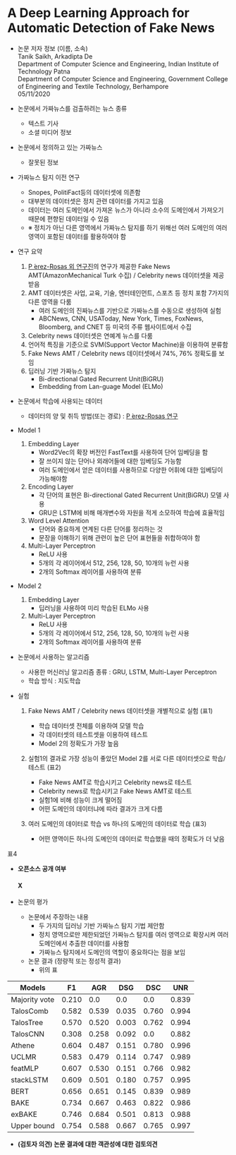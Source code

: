 # A Deep Learning Approach for Automatic Detection of Fake News

* 논문 저자 정보 (이름, 소속)   
Tanik Saikh, Arkadipta De   
Department of Computer Science and Engineering, Indian Institute of Technology Patna   
Department of Computer Science and Engineering, Government College of Engineering and Textile Technology, Berhampore   
05/11/2020    

* 논문에서 가짜뉴스를 검출하려는 뉴스 종류   
  * 텍스트 기사
  * 소셜 미디어 정보
     
* 논문에서 정의하고 있는 가짜뉴스   
  * 잘못된 정보
  
* 가짜뉴스 탐지 이전 연구
  - Snopes, PolitiFact등의 데이터셋에 의존함
  - 대부분의 데이터셋은 정치 관련 데이터를 가지고 있음
  - 데이터는 여러 도메인에서 가져온 뉴스가 아니라 소수의 도메인에서 가져오기 때문에 편향된 데이터일 수 있음
  - ※ 정치가 아닌 다른 영역에서 가짜뉴스 탐지를 하기 위해선 여러 도메인의 여러 영역이 포함된 데이터를 활용하여야 함
  
* 연구 요약
  1. [P ́erez-Rosas 외 연구진](https://www.aclweb.org/anthology/C18-1287/)의 연구가 제공한 Fake News AMT(AmazonMechanical Turk 수집) / Celebrity news 데이터셋을 제공받음
  2. AMT 데이터셋은 사업, 교육, 기술, 엔터테인먼트, 스포츠 등 정치 포함 7가지의 다른 영역을 다룸
      - 여러 도메인의 진짜뉴스를 기반으로 가짜뉴스를 수동으로 생성하여 실험
      - ABCNews, CNN, USAToday, New York, Times, FoxNews, Bloomberg, and CNET 등 미국의 주류 웹사이트에서 수집
  3. Celebrity news 데이터셋은 연예계 뉴스를 다룸
  4. 언어적 특징을 기준으로 SVM(Support Vector Machine)을 이용하여 분류함
  5. Fake News AMT / Celebrity news 데이터셋에서 74%, 76% 정확도를 보임
  6. 딥러닝 기반 가짜뉴스 탐지   
      - Bi-directional Gated Recurrent Unit(BiGRU)   
      - Embedding from Lan-guage Model (ELMo)
  
* 논문에서 학습에 사용되는 데이터
  - 데이터의 양 및 취득 방법(또는 경로) : [P ́erez-Rosas 연구](https://www.aclweb.org/anthology/C18-1287/)

* Model 1
  1. Embedding Layer
      - Word2Vec의 확장 버전인 FastText를 사용하여 단어 임베딩을 함
      - 잘 쓰이지 않는 단어나 외래어들에 대한 임베딩도 가능함
      - 여러 도메인에서 얻은 데이터를 사용하므로 다양한 어휘에 대한 임베딩이 가능해야함
  2. Encoding Layer
      - 각 단어의 표현은 Bi-directional Gated Recurrent Unit(BiGRU) 모델 사용
      - GRU은 LSTM에 비해 매개변수와 자원을 적게 소모하여 학습에 효율적임
  3. Word Level Attention
      - 단어와 중요하게 연계된 다른 단어를 정리하는 것
      - 문장을 이해하기 위해 관련이 높은 단어 표현들을 취합하여야 함
  4. Multi-Layer Perceptron
      - ReLU 사용
      - 5개의 각 레이어에서 512, 256, 128, 50, 10개의 뉴런 사용
      - 2개의 Softmax 레이어를 사용하여 분류

* Model 2
  1. Embedding Layer
      - 딥러닝을 사용하여 미리 학습된 ELMo 사용
  2. Multi-Layer Perceptron
      - ReLU 사용
      - 5개의 각 레이어에서 512, 256, 128, 50, 10개의 뉴런 사용
      - 2개의 Softmax 레이어를 사용하여 분류

      
* 논문에서 사용하는 알고리즘
  - 사용한 머신러닝 알고리즘 종류 : GRU, LSTM, Multi-Layer Perceptron
  - 학습 방식 : 지도학습

* 실험
  1. Fake News AMT / Celebrity news 데이터셋을 개별적으로 실험 (표1)
      - 학습 데이터셋 전체를 이용하여 모델 학습
      - 각 데이터셋의 테스트셋을 이용하여 테스트
      - Model 2의 정확도가 가장 높음
      
  2. 실험1의 결과로 가장 성능이 좋았던 Model 2를 서로 다른 데이터셋으로 학습/테스트 (표2)
      - Fake News AMT로 학습시키고 Celebrity news로 테스트
      - Celebrity news로 학습시키고 Fake News AMT로 테스트
      - 실험1에 비해 성능이 크게 떨어짐
      - 어떤 도메인의 데이터냐에 따라 결과가 크게 다름
      
      
  3. 여러 도메인의 데이터로 학습 vs 하나의 도메인의 데이터로 학습 (표3)
      - 어떤 영역이든 하나의 도메인의 데이터로 학습했을 때의 정확도가 더 낮음

표4

  
* **오픈소스 공개 여부**     
   #### X
   
* 논문의 평가
  - 논문에서 주장하는 내용   
    - 두 가지의 딥러닝 기반 가짜뉴스 탐지 기법 제안함
    - 정치 영역으로만 제한되었던 가짜뉴스 탐지를 여러 영역으로 확장시켜 여러 도메인에서 추출한 데이터를 사용함
    - 가짜뉴스 탐지에서 도메인의 역할이 중요하다는 점을 보임 
  - 논문 결과 (정량적 또는 정성적 결과)
    - 위의 표
  
| Models | F1 | AGR | DSG | DSC | UNR |
|---|---|---|---|---|---|
|Majority vote|0.210|0.0|0.0|0.0|0.839|
|TalosComb|0.582|0.539|0.035|0.760|0.994|
|TalosTree|0.570|0.520|0.003|0.762|0.994|
|TalosCNN|0.308|0.258|0.092|0.0|0.882|
|Athene|0.604|0.487|0.151|0.780|0.996
|UCLMR|0.583|0.479|0.114|0.747|0.989|
|featMLP|0.607|0.530|0.151|0.766|0.982|
|stackLSTM|0.609|0.501|0.180|0.757|0.995|
|BERT|0.656|0.651|0.145|0.839|0.989|
|BAKE|0.734|0.667|0.463|0.822|0.986|
|exBAKE|0.746|0.684|0.501|0.813|0.988|
|Upper bound|0.754|0.588|0.667|0.765|0.997|

  - **(검토자 의견) 논문 결과에 대한 객관성에 대한 검토의견**    
